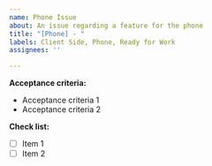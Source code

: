 ```yaml
---
name: Phone Issue
about: An issue regarding a feature for the phone
title: "[Phone] - "
labels: Client Side, Phone, Ready for Work
assignees: ''

---
```


**Acceptance criteria:**
* Acceptance criteria 1
* Acceptance criteria 2

**Check list:**
 - [ ] Item 1
 - [ ] Item 2
